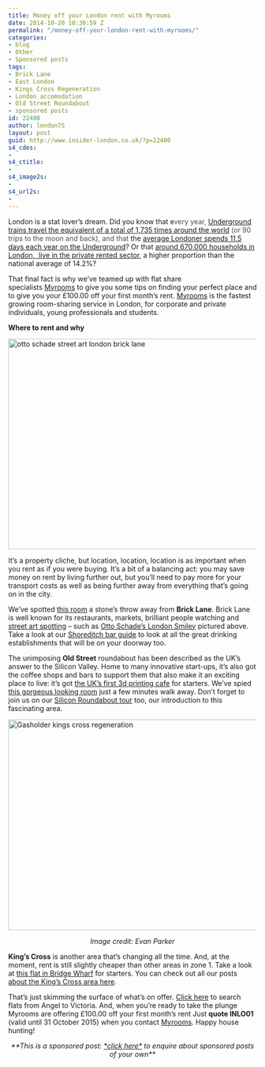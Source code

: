 ```yaml
---
title: Money off your London rent with Myrooms
date: 2014-10-20 10:30:59 Z
permalink: "/money-off-your-london-rent-with-myrooms/"
categories:
- blog
- Other
- Sponsored posts
tags:
- Brick Lane
- East London
- Kings Cross Regeneration
- London accomodation
- Old Street Roundabout
- sponsored posts
id: 22400
author: london75
layout: post
guid: http://www.insider-london.co.uk/?p=22400
s4_cdes:
- 
s4_ctitle:
- 
s4_image2s:
- 
s4_url2s:
- 
---
```


<p class="yiv8098260952MsoNormal">
  London is a stat lover&#8217;s dream. Did you know that e<span style="color: #4d4d4d;">very year, <a href="http://www.insider-london.co.uk/2013/11/19/london-underground-tube-tours-facts-part2/" target="_blank">Underground trains travel the equivalent of a total of 1,735 times around the world</a> (or 90 trips to the moon and back), and that</span> the <a href="http://www.insider-london.co.uk/category/london-underground-tube/" target="_blank">average Londoner spends 11.5 days each year on the Underground</a>? Or that <a href="http://www.londoncouncils.gov.uk/londonfacts/default.htm?category=10" target="_blank">around 670,000 households in London,  live in the private rented sector</a>, a higher proportion than the national average of 14.2%?
</p>

<p class="yiv8098260952MsoNormal">
  That final fact is why we&#8217;ve teamed up with flat share specialists <a href="http://www.myrooms.co.uk/" target="_blank" rel="nofollow">Myrooms</a> to give you some tips on finding your perfect place and to give you your £100.00 off your first month&#8217;s rent. <a href="http://www.myrooms.co.uk/">Myrooms</a> is the fastest growing room-sharing <span id="yui_3_16_0_1_1411634595873_180789" class="yiv8098260952apple-converted-space"><span id="yui_3_16_0_1_1411634595873_180788">service in London, for corporate and private individuals, young professionals and students. </span></span>
</p>

<p class="yiv8098260952MsoNormal">
  <strong>Where to rent and why</strong>
</p>

<p class="yiv8098260952MsoNormal">
  <a href="/wp-content/uploads/2014/08/ottoschade.jpg"><img class="aligncenter wp-image-15902 size-full" src="/wp-content/uploads/2014/08/ottoschade.jpg" alt="otto schade street art london brick lane" width="569" height="427" /></a>
</p>

<p class="yiv8098260952MsoNormal">
  It&#8217;s a property cliche, but location, location, location is as important when you rent as if you were buying. It&#8217;s a bit of a balancing act: you may save money on rent by living further out, but you&#8217;ll need to pay more for your transport costs as well as being further away from everything that&#8217;s going on in the city.
</p>

<p class="yiv8098260952MsoNormal">
  We&#8217;ve spotted <a href="http://www.myrooms.co.uk/search/sclater-street-brick-lane-e1-1-double-bedroom-available/">this room</a> a stone&#8217;s throw away from <strong>Brick Lane</strong>. Brick Lane is well known for its restaurants, markets, brilliant people watching and <a href="http://www.insider-london.co.uk/london-graffiti-artists-walking-tours/">street art spotting</a> &#8211; such as <a href="http://www.insider-london.co.uk/2014/08/13/smiley-otto-schade-street-art-london-brick-lane/">Otto Schade&#8217;s London Smiley</a> pictured above. Take a look at our <a href="http://www.insider-london.co.uk/2012/10/30/shoreditch-bars-drinking-guide-london/">Shoreditch bar guide</a> to look at all the great drinking establishments that will be on your doorway too.
</p>

<p class="yiv8098260952MsoNormal">
  The unimposing <strong>Old Street</strong> roundabout has been described as the UK&#8217;s answer to the Silicon Valley. Home to many innovative start-ups, it&#8217;s also got the coffee shops and bars to support them that also make it an exciting place to live: it&#8217;s got <a href="http://www.insider-london.co.uk/2014/09/19/insider-interview-makers-cafe/" target="_blank">the UK&#8217;s first 3d printing cafe</a> for starters. We&#8217;ve spied <a href="http://www.myrooms.co.uk/search/victori-chambers-luke-street-ec2a-1-double-bedroom-available/" target="_blank">this gorgeous looking room</a> just a few minutes walk away. Don&#8217;t forget to join us on our <a href="http://www.insider-london.co.uk/silicon-roundabout-tech-city-tour/" target="_blank">Silicon Roundabout tour</a> too, our introduction to this fascinating area.
</p>

<p class="yiv8098260952MsoNormal">
  <a href="/wp-content/uploads/2014/08/Gasholder.jpg"><img class="aligncenter wp-image-17024 size-full" src="/wp-content/uploads/2014/08/Gasholder.jpg" alt="Gasholder kings cross regeneration" width="569" height="427" /></a>
</p>

<p class="yiv8098260952MsoNormal" style="text-align: center;">
  <em>Image credit: Evan Parker</em>
</p>

<p class="yiv8098260952MsoNormal">
  <strong>King&#8217;s Cross</strong> is another area that&#8217;s changing all the time. And, at the moment, rent is still slightly cheaper than other areas in zone 1. Take a look at <a href="http://www.myrooms.co.uk/search/bridge-warf-caledonian-road-n1-4-double-room-available/" target="_blank">this flat in Bridge Wharf</a> for starters. You can check out all our posts <a href="http://www.insider-london.co.uk/category/kings-cross-regeneration/" target="_blank">about the King&#8217;s Cross area here</a>.
</p>

<p class="yiv8098260952MsoNormal">
  That&#8217;s just skimming the surface of what&#8217;s on offer. <a href="http://www.myrooms.co.uk/" target="_blank">Click here</a> to search flats from Angel to Victoria. <span id="yui_3_16_0_1_1411634595873_180791">And, when you&#8217;re ready to take the plunge Myrooms are offering £100.00 off your first month&#8217;s rent Just <strong>quote INLO01</strong> (valid until 31 October 2015) when you contact </span><a href="http://www.myrooms.co.uk/contact-us/" target="_blank" rel="nofollow">Myrooms</a>. Happy house hunting!
</p>

<p class="yiv8098260952MsoNormal" style="text-align: center;">
  <em>**This is a <span class="il">sponsored</span> <span class="il">post: </span><a href="mailto:frances@insider-london.co.uk">*click here*</a> to enquire about <span class="il">sponsored</span> <span class="il">posts</span> of your own**</em>
</p>

<p class="yiv8098260952MsoNormal">